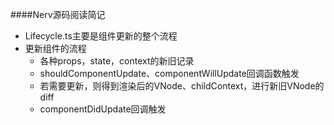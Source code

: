 ####Nerv源码阅读简记

- Lifecycle.ts主要是组件更新的整个流程
- 更新组件的流程
  - 各种props，state，context的新旧记录
  - shouldComponentUpdate、componentWillUpdate回调函数触发
  - 若需要更新，则得到渲染后的VNode、childContext，进行新旧VNode的diff
  - componentDidUpdate回调触发